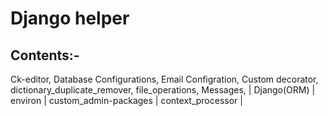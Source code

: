 # Django helper

## Contents:-

Ck-editor, Database Configurations, Email Configration, Custom decorator, dictionary_duplicate_remover,
file_operations, Messages, | Django(ORM) | environ | custom_admin-packages |
context_processor |